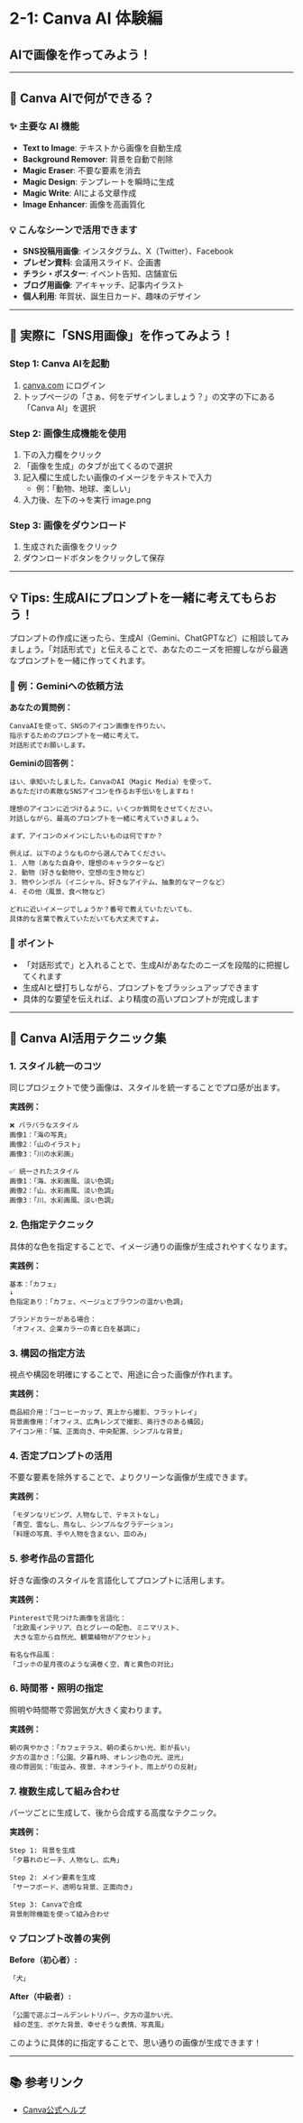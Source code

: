 # 2-1: Canva AI 体験編
## AIで画像を作ってみよう！

---

## 🤖 Canva AIで何ができる？

### ✨ 主要な AI 機能
- **Text to Image**: テキストから画像を自動生成
- **Background Remover**: 背景を自動で削除
- **Magic Eraser**: 不要な要素を消去
- **Magic Design**: テンプレートを瞬時に生成
- **Magic Write**: AIによる文章作成
- **Image Enhancer**: 画像を高画質化

### 💡 こんなシーンで活用できます
- **SNS投稿用画像**: インスタグラム、X（Twitter）、Facebook
- **プレゼン資料**: 会議用スライド、企画書
- **チラシ・ポスター**: イベント告知、店舗宣伝  
- **ブログ用画像**: アイキャッチ、記事内イラスト
- **個人利用**: 年賀状、誕生日カード、趣味のデザイン

---

## 🚀 実際に「SNS用画像」を作ってみよう！

### Step 1: Canva AIを起動
1. [canva.com](https://www.canva.com) にログイン
2. トップページの「さぁ、何をデザインしましょう？」の文字の下にある「Canva AI」を選択

### Step 2: 画像生成機能を使用
1. 下の入力欄をクリック
2. 「画像を生成」のタブが出てくるので選択
3. 記入欄に生成したい画像のイメージをテキストで入力
   - 例：「動物、地球、楽しい」
4. 入力後、左下の→を実行
image.png

### Step 3: 画像をダウンロード
1. 生成された画像をクリック
2. ダウンロードボタンをクリックして保存

---

## 💡 Tips: 生成AIにプロンプトを一緒に考えてもらおう！

プロンプトの作成に迷ったら、生成AI（Gemini、ChatGPTなど）に相談してみましょう。「対話形式で」と伝えることで、あなたのニーズを把握しながら最適なプロンプトを一緒に作ってくれます。

### 📝 例：Geminiへの依頼方法

**あなたの質問例：**
```
CanvaAIを使って、SNSのアイコン画像を作りたい。
指示するためのプロンプトを一緒に考えて。
対話形式でお願いします。
```

**Geminiの回答例：**
```
はい、承知いたしました。CanvaのAI（Magic Media）を使って、
あなただけの素敵なSNSアイコンを作るお手伝いをしますね！

理想のアイコンに近づけるように、いくつか質問をさせてください。
対話しながら、最高のプロンプトを一緒に考えていきましょう。

まず、アイコンのメインにしたいものは何ですか？

例えば、以下のようなものから選んでみてください。
1. 人物（あなた自身や、理想のキャラクターなど）
2. 動物（好きな動物や、空想の生き物など）
3. 物やシンボル（イニシャル、好きなアイテム、抽象的なマークなど）
4. その他（風景、食べ物など）

どれに近いイメージでしょうか？番号で教えていただいても、
具体的な言葉で教えていただいても大丈夫ですよ。
```

### 🎯 ポイント
- 「対話形式で」と入れることで、生成AIがあなたのニーズを段階的に把握してくれます
- 生成AIと壁打ちしながら、プロンプトをブラッシュアップできます
- 具体的な要望を伝えれば、より精度の高いプロンプトが完成します

---

## 🌟 Canva AI活用テクニック集

### 1. スタイル統一のコツ
同じプロジェクトで使う画像は、スタイルを統一することでプロ感が出ます。

**実践例：**
```
❌ バラバラなスタイル
画像1：「海の写真」
画像2：「山のイラスト」
画像3：「川の水彩画」

✅ 統一されたスタイル
画像1：「海、水彩画風、淡い色調」
画像2：「山、水彩画風、淡い色調」
画像3：「川、水彩画風、淡い色調」
```

### 2. 色指定テクニック
具体的な色を指定することで、イメージ通りの画像が生成されやすくなります。

**実践例：**
```
基本：「カフェ」
↓
色指定あり：「カフェ、ベージュとブラウンの温かい色調」

ブランドカラーがある場合：
「オフィス、企業カラーの青と白を基調に」
```

### 3. 構図の指定方法
視点や構図を明確にすることで、用途に合った画像が作れます。

**実践例：**
```
商品紹介用：「コーヒーカップ、真上から撮影、フラットレイ」
背景画像用：「オフィス、広角レンズで撮影、奥行きのある構図」
アイコン用：「猫、正面向き、中央配置、シンプルな背景」
```

### 4. 否定プロンプトの活用
不要な要素を除外することで、よりクリーンな画像が生成できます。

**実践例：**
```
「モダンなリビング、人物なしで、テキストなし」
「青空、雲なし、鳥なし、シンプルなグラデーション」
「料理の写真、手や人物を含まない、皿のみ」
```

### 5. 参考作品の言語化
好きな画像のスタイルを言語化してプロンプトに活用します。

**実践例：**
```
Pinterestで見つけた画像を言語化：
「北欧風インテリア、白とグレーの配色、ミニマリスト、
 大きな窓から自然光、観葉植物がアクセント」

有名な作品風：
「ゴッホの星月夜のような渦巻く空、青と黄色の対比」
```

### 6. 時間帯・照明の指定
照明や時間帯で雰囲気が大きく変わります。

**実践例：**
```
朝の爽やかさ：「カフェテラス、朝の柔らかい光、影が長い」
夕方の温かさ：「公園、夕暮れ時、オレンジ色の光、逆光」
夜の雰囲気：「街並み、夜景、ネオンライト、雨上がりの反射」
```

### 7. 複数生成して組み合わせ
パーツごとに生成して、後から合成する高度なテクニック。

**実践例：**
```
Step 1: 背景を生成
「夕暮れのビーチ、人物なし、広角」

Step 2: メイン要素を生成
「サーフボード、透明な背景、正面向き」

Step 3: Canvaで合成
背景削除機能を使って組み合わせ
```

### 💡 プロンプト改善の実例

**Before（初心者）:**
```
「犬」
```

**After（中級者）:**
```
「公園で遊ぶゴールデンレトリバー、夕方の温かい光、
 緑の芝生、ボケた背景、幸せそうな表情、写真風」
```

このように具体的に指定することで、思い通りの画像が生成できます！

---

## 📚 参考リンク

- [Canva公式ヘルプ](https://www.canva.com/help/)